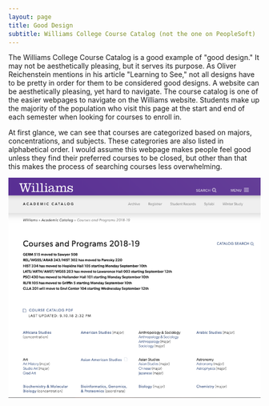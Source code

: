 ```yaml
---
layout: page
title: Good Design 
subtitle: Williams College Course Catalog (not the one on PeopleSoft) 
---
```


The Williams College Course Catalog is a good example of "good design." It may not be aesthetically pleasing, but it serves its purpose. As Oliver Reichenstein mentions in his article "Learning to See," not all designs have to be pretty in order for them to be considered good designs. A website can be aesthetically pleasing, yet hard to navigate. The course catalog is one of the easier webpages to navigate on the Williams website. Students make up the majority of the population who visit this page at the start and end of each semester when looking for courses to enroll in. 

At first glance, we can see that courses are categorized based on majors, concentrations, and subjects. These categrories are also listed in alphabetical order. I would assume this webpage makes people feel good unless they find their preferred courses to be closed, but other than that this makes the process of searching courses less overwhelming. 


![coursecatalog](/img/coursecatalog.png)





